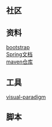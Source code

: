 ## 社区

## 资料
[bootstrap](https://v3.bootcss.com/getting-started/)  
[Spring文档](https://spring.io/guides/)   
[maven仓库](https://mvnrepository.com/)

## 工具
[visual-paradigm](https://www.visual-paradigm.com/cn/)

## 脚本
```sql

```